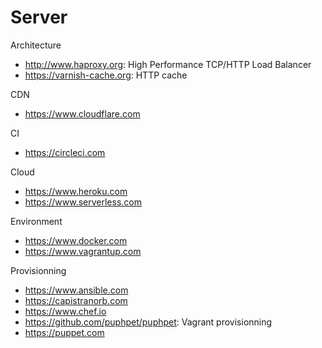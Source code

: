 # Server

Architecture
* http://www.haproxy.org: High Performance TCP/HTTP Load Balancer
* https://varnish-cache.org: HTTP cache

CDN
* https://www.cloudflare.com

CI
* https://circleci.com

Cloud
* https://www.heroku.com
* https://www.serverless.com

Environment
* https://www.docker.com
* https://www.vagrantup.com

Provisionning
* https://www.ansible.com
* https://capistranorb.com
* https://www.chef.io
* https://github.com/puphpet/puphpet: Vagrant provisionning
* https://puppet.com

